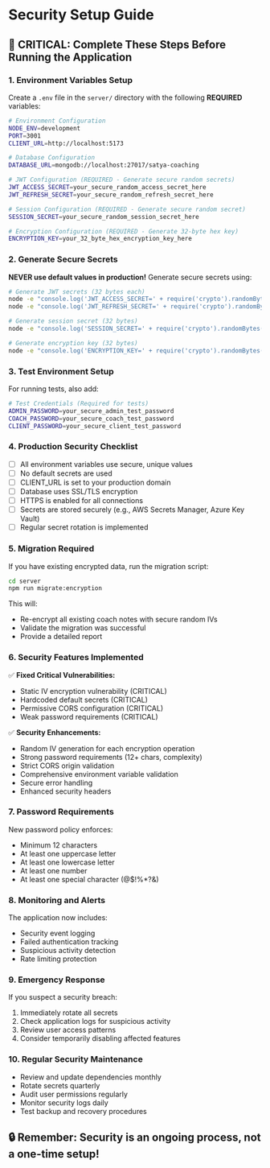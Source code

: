 # Security Setup Guide

## 🚨 CRITICAL: Complete These Steps Before Running the Application

### 1. Environment Variables Setup

Create a `.env` file in the `server/` directory with the following **REQUIRED** variables:

```bash
# Environment Configuration
NODE_ENV=development
PORT=3001
CLIENT_URL=http://localhost:5173

# Database Configuration
DATABASE_URL=mongodb://localhost:27017/satya-coaching

# JWT Configuration (REQUIRED - Generate secure random secrets)
JWT_ACCESS_SECRET=your_secure_random_access_secret_here
JWT_REFRESH_SECRET=your_secure_random_refresh_secret_here

# Session Configuration (REQUIRED - Generate secure random secret)
SESSION_SECRET=your_secure_random_session_secret_here

# Encryption Configuration (REQUIRED - Generate 32-byte hex key)
ENCRYPTION_KEY=your_32_byte_hex_encryption_key_here
```

### 2. Generate Secure Secrets

**NEVER use default values in production!** Generate secure secrets using:

```bash
# Generate JWT secrets (32 bytes each)
node -e "console.log('JWT_ACCESS_SECRET=' + require('crypto').randomBytes(32).toString('hex'))"
node -e "console.log('JWT_REFRESH_SECRET=' + require('crypto').randomBytes(32).toString('hex'))"

# Generate session secret (32 bytes)
node -e "console.log('SESSION_SECRET=' + require('crypto').randomBytes(32).toString('hex'))"

# Generate encryption key (32 bytes)
node -e "console.log('ENCRYPTION_KEY=' + require('crypto').randomBytes(32).toString('hex'))"
```

### 3. Test Environment Setup

For running tests, also add:

```bash
# Test Credentials (Required for tests)
ADMIN_PASSWORD=your_secure_admin_test_password
COACH_PASSWORD=your_secure_coach_test_password
CLIENT_PASSWORD=your_secure_client_test_password
```

### 4. Production Security Checklist

- [ ] All environment variables use secure, unique values
- [ ] No default secrets are used
- [ ] CLIENT_URL is set to your production domain
- [ ] Database uses SSL/TLS encryption
- [ ] HTTPS is enabled for all connections
- [ ] Secrets are stored securely (e.g., AWS Secrets Manager, Azure Key Vault)
- [ ] Regular secret rotation is implemented

### 5. Migration Required

If you have existing encrypted data, run the migration script:

```bash
cd server
npm run migrate:encryption
```

This will:
- Re-encrypt all existing coach notes with secure random IVs
- Validate the migration was successful
- Provide a detailed report

### 6. Security Features Implemented

✅ **Fixed Critical Vulnerabilities:**
- Static IV encryption vulnerability (CRITICAL)
- Hardcoded default secrets (CRITICAL)
- Permissive CORS configuration (CRITICAL)
- Weak password requirements (CRITICAL)

✅ **Security Enhancements:**
- Random IV generation for each encryption operation
- Strong password requirements (12+ chars, complexity)
- Strict CORS origin validation
- Comprehensive environment variable validation
- Secure error handling
- Enhanced security headers

### 7. Password Requirements

New password policy enforces:
- Minimum 12 characters
- At least one uppercase letter
- At least one lowercase letter
- At least one number
- At least one special character (@$!%*?&)

### 8. Monitoring and Alerts

The application now includes:
- Security event logging
- Failed authentication tracking
- Suspicious activity detection
- Rate limiting protection

### 9. Emergency Response

If you suspect a security breach:
1. Immediately rotate all secrets
2. Check application logs for suspicious activity
3. Review user access patterns
4. Consider temporarily disabling affected features

### 10. Regular Security Maintenance

- Review and update dependencies monthly
- Rotate secrets quarterly
- Audit user permissions regularly
- Monitor security logs daily
- Test backup and recovery procedures

## 🔒 Remember: Security is an ongoing process, not a one-time setup! 